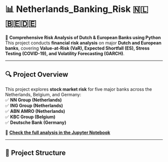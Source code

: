 # 📊 Netherlands_Banking_Risk 🇳🇱🇧🇪🇩🇪  
🚀 **Comprehensive Risk Analysis of Dutch & European Banks using Python**  
This project conducts **financial risk analysis** on major **Dutch and European banks**, covering **Value-at-Risk (VaR), Expected Shortfall (ES), Stress Testing (COVID-19), and Volatility Forecasting (GARCH)**.

---

## 🔍 **Project Overview**
This project explores **stock market risk** for five major banks across the Netherlands, Belgium, and Germany:  
✅ **NN Group (Netherlands)**  
✅ **ING Group (Netherlands)**  
✅ **ABN AMRO (Netherlands)**  
✅ **KBC Group (Belgium)**  
✅ **Deutsche Bank (Germany)**  

📌 **[Check the full analysis in the Jupyter Notebook](./Risk_Analysis.ipynb)**  

---

## 📂 **Project Structure**

